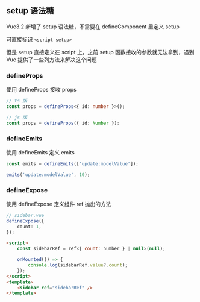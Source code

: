## setup 语法糖

Vue3.2 新增了 setup 语法糖，不需要在 defineComponent 里定义 setup

可直接标识 `<script setup>`

但是 setup 直接定义在 script 上，之前 setup 函数接收的参数就无法拿到，遇到 Vue 提供了一些列方法来解决这个问题

### defineProps

使用 defineProps 接收 props

```ts
// ts 版
const props = defineProps<{ id: number }>();

// js 版
const props = defineProps({ id: Number });
```

### defineEmits

使用 defineEmits 定义 emits

```ts
const emits = defineEmits(['update:modelValue']);

emits('update:modelValue', 10);
```

### defineExpose

使用 defineExpose 定义组件 ref 抛出的方法

```ts
// sidebar.vue
defineExpose({
    count: 1,
});
```

```html
<script>
    const sidebarRef = ref<{ count: number } | null>(null);

    onMounted(() => {
        console.log(sidebarRef.value?.count);
    });
</script>
<template>
    <sidebar ref="sidebarRef" />
</template>
```